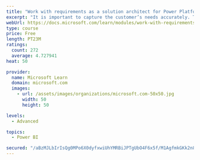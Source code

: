```yaml
---
title: "Work with requirements as a solution architect for Power Platform and Dynamics 365"
excerpt: "It is important to capture the customer’s needs accurately. This module explains how to capture requirements and identify functional and non-functional items."
webUrl: https://docs.microsoft.com/learn/modules/work-with-requirements/
type: course
price: Free
length: PT23M
ratings:
  count: 272
  average: 4.727941
heat: 50

provider:
  name: Microsoft Learn
  domain: microsoft.com
  images:
    - url: /assets/images/organizations/microsoft.com-50x50.jpg
      width: 50
      height: 50

levels:
  - Advanced

topics:
  - Power BI

secured: "/aBzMJLbIrIsQg0MPo6X0dyfxwiUhYMRBiJPTgUbO4F6x5f/M1AgfmkGKk2n8xIfb1lbxdn38K7jnZOziZOovjZLuCn/At71H7PdQe4M4wBXJ4zGP6gIEMUXBuHZbNUcZGSKimrBTIo5YYvf4jIOmC6kVYqj9bTlcQ+NBMr2grdhbUOPK/4dsgx+URZubXNoniUJx9dIrgtrDToNFSMGKEetc5DqPuTxuo+g+a5x35s69WpbYt9VodWViRly6HTogboqN3H2Ji9QjQualzDIVj98Ddb6fONC5yMGKHZRmTi5Uiz9EuK9v1CR3JZ35R5bj75/xOdCh6zD5eV1qc/fLr5qSFZGc0sBVbum1r+AZ14ryPZfD9h6jBD3nh0LOgpDX0RCl/tCyT7q1rhQo4B+TNtrFFREEUf3bOCs5Ub6z6Y=;rfuDHnNVrEb8qSWtO1ruAw=="
---
```


